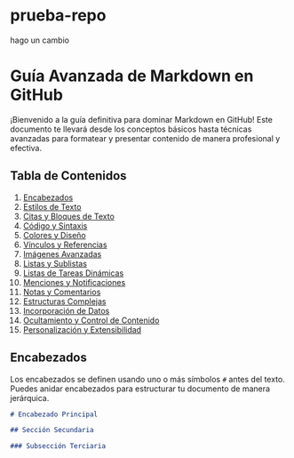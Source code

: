 # prueba-repo

hago un cambio
# Guía Avanzada de Markdown en GitHub

¡Bienvenido a la guía definitiva para dominar Markdown en GitHub! Este documento te llevará desde los conceptos básicos hasta técnicas avanzadas para formatear y presentar contenido de manera profesional y efectiva.

## Tabla de Contenidos

1. [Encabezados](#encabezados)
2. [Estilos de Texto](#estilos-de-texto)
3. [Citas y Bloques de Texto](#citas-y-bloques-de-texto)
4. [Código y Sintaxis](#código-y-sintaxis)
5. [Colores y Diseño](#colores-y-diseño)
6. [Vínculos y Referencias](#vínculos-y-referencias)
7. [Imágenes Avanzadas](#imágenes-avanzadas)
8. [Listas y Sublistas](#listas-y-sublistas)
9. [Listas de Tareas Dinámicas](#listas-de-tareas-dinámicas)
10. [Menciones y Notificaciones](#menciones-y-notificaciones)
11. [Notas y Comentarios](#notas-y-comentarios)
12. [Estructuras Complejas](#estructuras-complejas)
13. [Incorporación de Datos](#incorporación-de-datos)
14. [Ocultamiento y Control de Contenido](#ocultamiento-y-control-de-contenido)
15. [Personalización y Extensibilidad](#personalización-y-extensibilidad)

## Encabezados

Los encabezados se definen usando uno o más símbolos `#` antes del texto. Puedes anidar encabezados para estructurar tu documento de manera jerárquica.

```markdown
# Encabezado Principal

## Sección Secundaria

### Subsección Terciaria
